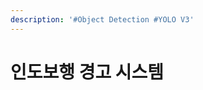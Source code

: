 ```yaml
---
description: '#Object Detection #YOLO V3'
---
```


# 인도보행 경고 시스템

<figure><img src="../../../.gitbook/assets/Untitled (10).png" alt=""><figcaption></figcaption></figure>

<figure><img src="../../../.gitbook/assets/Untitled 1 (10).png" alt=""><figcaption></figcaption></figure>

<figure><img src="../../../.gitbook/assets/Untitled 2 (10).png" alt=""><figcaption></figcaption></figure>

<figure><img src="../../../.gitbook/assets/Untitled 3 (10).png" alt=""><figcaption></figcaption></figure>

<figure><img src="../../../.gitbook/assets/Untitled 4 (10).png" alt=""><figcaption></figcaption></figure>

<figure><img src="../../../.gitbook/assets/Untitled 5 (10).png" alt=""><figcaption></figcaption></figure>

<figure><img src="../../../.gitbook/assets/Untitled 6 (10).png" alt=""><figcaption></figcaption></figure>

<figure><img src="../../../.gitbook/assets/Untitled 7 (9).png" alt=""><figcaption></figcaption></figure>

<figure><img src="../../../.gitbook/assets/Untitled 8 (9).png" alt=""><figcaption></figcaption></figure>

<figure><img src="../../../.gitbook/assets/Untitled 9 (9).png" alt=""><figcaption></figcaption></figure>

<figure><img src="../../../.gitbook/assets/Untitled 10 (10).png" alt=""><figcaption></figcaption></figure>

<figure><img src="../../../.gitbook/assets/Untitled 11 (10).png" alt=""><figcaption></figcaption></figure>

<figure><img src="../../../.gitbook/assets/Untitled 12 (10).png" alt=""><figcaption></figcaption></figure>

<figure><img src="../../../.gitbook/assets/Untitled 13 (9).png" alt=""><figcaption></figcaption></figure>

<figure><img src="../../../.gitbook/assets/Untitled 14 (8).png" alt=""><figcaption></figcaption></figure>

<figure><img src="../../../.gitbook/assets/Untitled 15 (8).png" alt=""><figcaption></figcaption></figure>
